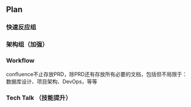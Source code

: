 ## Plan

### 快速反应组

### 架构组（加强）

### Workflow

confluence不止存放PRD，除PRD还有存放所有必要的文档，包括但不局限于：数据库设计、项目架构、DevOps，等等

### Tech Talk （技能提升）
